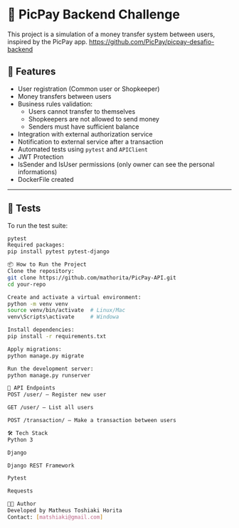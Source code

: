 # 💸 PicPay Backend Challenge

This project is a simulation of a money transfer system between users, inspired by the PicPay app. https://github.com/PicPay/picpay-desafio-backend

## 🚀 Features

- User registration (Common user or Shopkeeper)
- Money transfers between users
- Business rules validation:
  - Users cannot transfer to themselves
  - Shopkeepers are not allowed to send money
  - Senders must have sufficient balance
- Integration with external authorization service
- Notification to external service after a transaction
- Automated tests using `pytest` and `APIClient`
- JWT Protection
- IsSender and IsUser permissions (only owner can see the personal informations)
- DockerFile created

---

## 🧪 Tests

To run the test suite:

```bash
pytest
Required packages:
pip install pytest pytest-django

📦 How to Run the Project
Clone the repository:
git clone https://github.com/mathorita/PicPay-API.git
cd your-repo

Create and activate a virtual environment:
python -m venv venv
source venv/bin/activate  # Linux/Mac
venv\Scripts\activate     # Windowa

Install dependencies:
pip install -r requirements.txt

Apply migrations:
python manage.py migrate

Run the development server:
python manage.py runserver

🔗 API Endpoints
POST /user/ — Register new user

GET /user/ — List all users

POST /transaction/ — Make a transaction between users

🛠 Tech Stack
Python 3

Django

Django REST Framework

Pytest

Requests

👨‍💻 Author
Developed by Matheus Toshiaki Horita
Contact: [matshiaki@gmail.com]

